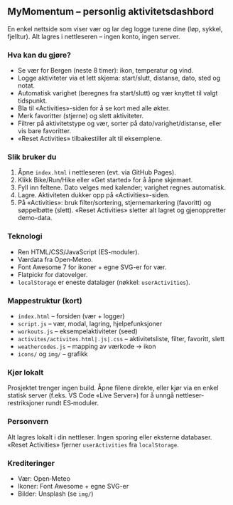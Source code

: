 ## MyMomentum – personlig aktivitetsdashbord

En enkel nettside som viser vær og lar deg logge turene dine (løp, sykkel, fjelltur). Alt lagres i nettleseren – ingen konto, ingen server.

### Hva kan du gjøre?

- Se vær for Bergen (neste 8 timer): ikon, temperatur og vind.
- Logge aktiviteter via et lett skjema: start/slutt, distanse, dato, sted og notat.
- Automatisk varighet (beregnes fra start/slutt) og vær knyttet til valgt tidspunkt.
- Bla til «Activities»-siden for å se kort med alle økter.
- Merk favoritter (stjerne) og slett aktiviteter.
- Filtrer på aktivitetstype og vær, sorter på dato/varighet/distanse, eller vis bare favoritter.
- «Reset Activities» tilbakestiller alt til eksemplene.

### Slik bruker du

1. Åpne `index.html` i nettleseren (evt. via GitHub Pages).
2. Klikk Bike/Run/Hike eller «Get started» for å åpne skjemaet.
3. Fyll inn feltene. Dato velges med kalender; varighet regnes automatisk.
4. Lagre. Aktiviteten dukker opp på «Activities»-siden.
5. På «Activities»: bruk filter/sortering, stjernemarkering (favoritt) og søppelbøtte (slett). «Reset Activities» sletter alt lagret og gjenoppretter demo-data.

### Teknologi

- Ren HTML/CSS/JavaScript (ES-moduler).
- Værdata fra Open‑Meteo.
- Font Awesome 7 for ikoner + egne SVG-er for vær.
- Flatpickr for datovelger.
- `localStorage` er eneste datalager (nøkkel: `userActivities`).

### Mappestruktur (kort)

- `index.html` – forsiden (vær + logger)
- `script.js` – vær, modal, lagring, hjelpefunksjoner
- `workouts.js` – eksempelaktiviteter (seed)
- `activites/activites.html|.js|.css` – aktivitetsliste, filter, favoritt, slett
- `weathercodes.js` – mapping av værkode → ikon
- `icons/` og `img/` – grafikk

### Kjør lokalt

Prosjektet trenger ingen build. Åpne filene direkte, eller kjør via en enkel statisk server (f.eks. VS Code «Live Server») for å unngå nettleser-restriksjoner rundt ES‑moduler.

### Personvern

Alt lagres lokalt i din nettleser. Ingen sporing eller eksterne databaser. «Reset Activities» fjerner `userActivities` fra `localStorage`.

### Krediteringer

- Vær: Open‑Meteo
- Ikoner: Font Awesome + egne SVG-er
- Bilder: Unsplash (se `img/`)
